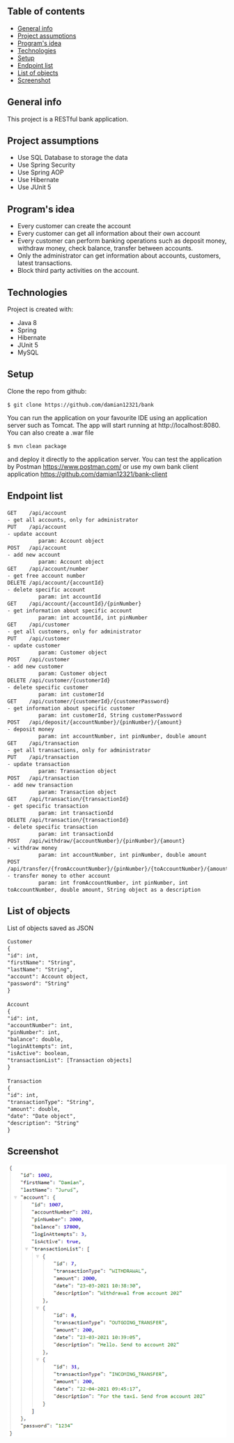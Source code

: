 ## Table of contents
* [General info](#general-info)
* [Project assumptions](#project-assumptions)
* [Program's idea](#program's-idea)
* [Technologies](#technologies)
* [Setup](#setup)
* [Endpoint list](#endpoint-list)
* [List of objects](#list-of-objects)
* [Screenshot](#screenshot)

## General info
This project is a RESTful bank application.
	
## Project assumptions
* Use SQL Database to storage the data
* Use Spring Security
* Use Spring AOP
* Use Hibernate
* Use JUnit 5

## Program's idea
* Every customer can create the account 
* Every customer can get all information about their own account
* Every customer can perform banking operations such as deposit money, withdraw money, check balance, transfer between accounts.
* Only the administrator can get information about accounts, customers, latest transactions.
* Block third party activities on the account.

## Technologies
Project is created with:
* Java 8
* Spring
* Hibernate
* JUnit 5
* MySQL

## Setup
Clone the repo from github:

```
$ git clone https://github.com/damian12321/bank
```

You can run the application on your favourite IDE using an application server such as Tomcat.
The app will start running at http://localhost:8080.
You can also create a .war file 

```
$ mvn clean package
```

and deploy it directly to the application server.
You can test the application by Postman 
https://www.postman.com/
or use my own bank client application
https://github.com/damian12321/bank-client

## Endpoint list

```
GET    /api/account                                                              - get all accounts, only for administrator
PUT    /api/account                                                              - update account
          param: Account object
POST   /api/account                                                              - add new account
          param: Account object
GET    /api/account/number                                                       - get free account number
DELETE /api/account/{accountId}                                                  - delete specific account
          param: int accountId
GET    /api/account/{accountId}/{pinNumber}                                      - get information about specific account
          param: int accountId, int pinNumber
GET    /api/customer                                                             - get all customers, only for administrator
PUT    /api/customer                                                             - update customer
          param: Customer object
POST   /api/customer                                                             - add new customer
          param: Customer object
DELETE /api/customer/{customerId}                                                - delete specific customer
          param: int customerId
GET    /api/customer/{customerId}/{customerPassword}                             - get information about specific customer
          param: int customerId, String customerPassword
POST   /api/deposit/{accountNumber}/{pinNumber}/{amount}                         - deposit money
          param: int accountNumber, int pinNumber, double amount
GET    /api/transaction                                                          - get all transactions, only for administrator
PUT    /api/transaction                                                          - update transaction
          param: Transaction object
POST   /api/transaction                                                          - add new transaction
          param: Transaction object
GET    /api/transaction/{transactionId}                                          - get specific transaction
          param: int transactionId
DELETE /api/transaction/{transactionId}                                          - delete specific transaction
          param: int transactionId
POST   /api/withdraw/{accountNumber}/{pinNumber}/{amount}                        - withdraw money
          param: int accountNumber, int pinNumber, double amount
POST   /api/transfer/{fromAccountNumber}/{pinNumber}/{toAccountNumber}/{amount}/ - transfer money to other account 
          param: int fromAccountNumber, int pinNumber, int toAccountNumber, double amount, String object as a description
```

## List of objects
List of objects saved as JSON 

```
Customer
{
"id": int,
"firstName": "String",
"lastName": "String",
"account": Account object,
"password": "String"
}

Account
{
"id": int,
"accountNumber": int,
"pinNumber": int,
"balance": double,
"loginAttempts": int,
"isActive": boolean,
"transactionList": [Transaction objects]
}

Transaction
{
"id": int,
"transactionType": "String",
"amount": double,
"date": "Date object",
"description": "String"
}
```
## Screenshot
![Screen1](./img/Screen1.png)
